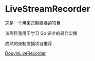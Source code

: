 # LiveStreamRecorder

这是一个用来录制直播的项目

该项目我用于学习 Go 语言的最佳实践

成熟的录制直播项目推荐

[DouyinLiveRecorder](https://github.com/ihmily/DouyinLiveRecorder)
